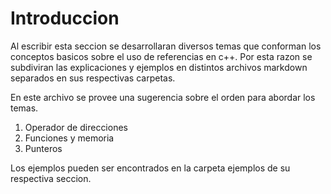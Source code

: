 # Introduccion
Al escribir esta seccion se desarrollaran diversos temas
que conforman los conceptos basicos sobre el uso de referencias
en c++. Por esta razon se subdiviran las explicaciones y ejemplos
en distintos archivos markdown separados en sus respectivas carpetas.

En este archivo se provee una sugerencia sobre el orden para abordar
los temas.

1. Operador de direcciones
2. Funciones y memoria
3. Punteros


Los ejemplos pueden ser encontrados en la carpeta ejemplos de su respectiva seccion.
